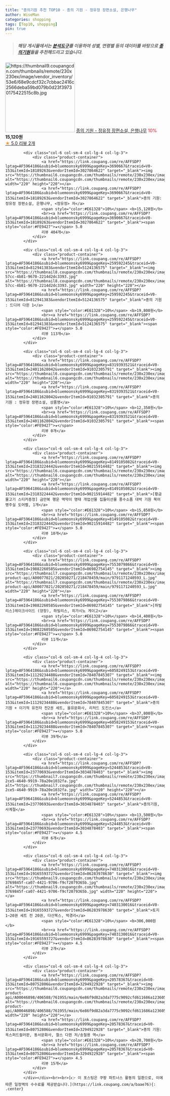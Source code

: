 ```yaml
---
title: "종의기원 추천 TOP10 - 종의 기원 - 정유정 장편소설, 은행나무"
author: WiseMan
categories: shopping
tags: [Top10, shopping]
pin: true
---
```


> ##### 해당 게시물에서는 [**분석도구**](https://itemscout.io/)를 이용하여 **성별**, **연령별** 등의 데이터를 바탕으로 [**종의기원**](https://link.coupang.com/a/baae76)들을 추천해드리고 있습니다.
<div class="container"><div class="row">
            <div class="col-6 col-sm-4 col-lg-4 col-lg-3">
                <div class="product-container">
                    <a href="https://link.coupang.com/re/AFFSDP?lptag=AF5964186&subid=bluemoonsky6999&pageKey=6946901103&traceid=V0-153&itemId=16864819843&vendorItemId=85397496154" target="_blank"><img src="https://thumbnail9.coupangcdn.com/thumbnails/remote/230x230ex/image/vendor_inventory/53e6/68e9cdcf32c7cbbac2416c2566deba59bd079b0d23f39730175422515c8b.jpg" alt="https://thumbnail9.coupangcdn.com/thumbnails/remote/230x230ex/image/vendor_inventory/53e6/68e9cdcf32c7cbbac2416c2566deba59bd079b0d23f39730175422515c8b.jpg" width="220" height="220"></a>
                    <a href="https://link.coupang.com/re/AFFSDP?lptag=AF5964186&subid=bluemoonsky6999&pageKey=6946901103&traceid=V0-153&itemId=16864819843&vendorItemId=85397496154" target="_blank">종의 기원 - 정유정 장편소설, 은행나무</a>
                    <span style="color:#E61328">10%</span> <b>15,120원</b>
                    <br><a href="https://link.coupang.com/re/AFFSDP?lptag=AF5964186&subid=bluemoonsky6999&pageKey=6946901103&traceid=V0-153&itemId=16864819843&vendorItemId=85397496154" target="_blank"><span style="color:#FE9427">★</span> 5.0
                    리뷰 2개</a>
                </div>
            </div>
            
            <div class="col-6 col-sm-4 col-lg-4 col-lg-3">
                <div class="product-container">
                    <a href="https://link.coupang.com/re/AFFSDP?lptag=AF5964186&subid=bluemoonsky6999&pageKey=3690667&traceid=V0-153&itemId=18189263&vendorItemId=3027864622" target="_blank"><img src="https://thumbnail6.coupangcdn.com/thumbnails/remote/230x230ex/image/vendor_inventory/fc1a/206615f0d9fd56706cd7b53f9b85fd02744308bc82e7de5256bcc976075a.jpg" alt="https://thumbnail6.coupangcdn.com/thumbnails/remote/230x230ex/image/vendor_inventory/fc1a/206615f0d9fd56706cd7b53f9b85fd02744308bc82e7de5256bcc976075a.jpg" width="220" height="220"></a>
                    <a href="https://link.coupang.com/re/AFFSDP?lptag=AF5964186&subid=bluemoonsky6999&pageKey=3690667&traceid=V0-153&itemId=18189263&vendorItemId=3027864622" target="_blank">종의 기원:정유정 장편소설, 은행나무, <정유정> 저</a>
                    <span style="color:#E61328">10%</span> <b>15,120원</b>
                    <br><a href="https://link.coupang.com/re/AFFSDP?lptag=AF5964186&subid=bluemoonsky6999&pageKey=3690667&traceid=V0-153&itemId=18189263&vendorItemId=3027864622" target="_blank"><span style="color:#FE9427">★</span> 5.0
                    리뷰 404개</a>
                </div>
            </div>
            
            <div class="col-6 col-sm-4 col-lg-4 col-lg-3">
                <div class="product-container">
                    <a href="https://link.coupang.com/re/AFFSDP?lptag=AF5964186&subid=bluemoonsky6999&pageKey=259592245&traceid=V0-153&itemId=812941383&vendorItemId=5124136575" target="_blank"><img src="https://thumbnail8.coupangcdn.com/thumbnails/remote/230x230ex/image/retail/images/2019/07/23/15/1/17253625-57cc-4b81-9670-2214d2dc3393.jpg" alt="https://thumbnail8.coupangcdn.com/thumbnails/remote/230x230ex/image/retail/images/2019/07/23/15/1/17253625-57cc-4b81-9670-2214d2dc3393.jpg" width="220" height="220"></a>
                    <a href="https://link.coupang.com/re/AFFSDP?lptag=AF5964186&subid=bluemoonsky6999&pageKey=259592245&traceid=V0-153&itemId=812941383&vendorItemId=5124136575" target="_blank">종의 기원 : 드디어 다윈 1</a>
                    <span style="color:#E61328">10%</span> <b>19,800원</b>
                    <br><a href="https://link.coupang.com/re/AFFSDP?lptag=AF5964186&subid=bluemoonsky6999&pageKey=259592245&traceid=V0-153&itemId=812941383&vendorItemId=5124136575" target="_blank"><span style="color:#FE9427">★</span> 5.0
                    리뷰 113개</a>
                </div>
            </div>
            
            <div class="col-6 col-sm-4 col-lg-4 col-lg-3">
                <div class="product-container">
                    <a href="https://link.coupang.com/re/AFFSDP?lptag=AF5964186&subid=bluemoonsky6999&pageKey=8319393521&traceid=V0-153&itemId=24011628042&vendorItemId=91032305791" target="_blank"><img src="https://thumbnail6.coupangcdn.com/thumbnails/remote/230x230ex/image/vendor_inventory/62c9/cf97d1690e5f1a7b5959d0443c0d3b892b123f6211521ab8696108bc3863.jpg" alt="https://thumbnail6.coupangcdn.com/thumbnails/remote/230x230ex/image/vendor_inventory/62c9/cf97d1690e5f1a7b5959d0443c0d3b892b123f6211521ab8696108bc3863.jpg" width="220" height="220"></a>
                    <a href="https://link.coupang.com/re/AFFSDP?lptag=AF5964186&subid=bluemoonsky6999&pageKey=8319393521&traceid=V0-153&itemId=24011628042&vendorItemId=91032305791" target="_blank">종의 기원 : 정유정 장편소설, 상품명</a>
                    <span style="color:#E61328">10%</span> <b>12,350원</b>
                    <br><a href="https://link.coupang.com/re/AFFSDP?lptag=AF5964186&subid=bluemoonsky6999&pageKey=8319393521&traceid=V0-153&itemId=24011628042&vendorItemId=91032305791" target="_blank"><span style="color:#FE9427">★</span> 
                    리뷰 0개</a>
                </div>
            </div>
            
            <div class="col-6 col-sm-4 col-lg-4 col-lg-3">
                <div class="product-container">
                    <a href="https://link.coupang.com/re/AFFSDP?lptag=AF5964186&subid=bluemoonsky6999&pageKey=8149105082&traceid=V0-153&itemId=23183224442&vendorItemId=90215914482" target="_blank"><img src="https://thumbnail6.coupangcdn.com/thumbnails/remote/230x230ex/image/vendor_inventory/6e28/ac73398e56179daf6eab0af0cf9b88692e61e20f0e7331fb7fdeb14b0646.jpg" alt="https://thumbnail6.coupangcdn.com/thumbnails/remote/230x230ex/image/vendor_inventory/6e28/ac73398e56179daf6eab0af0cf9b88692e61e20f0e7331fb7fdeb14b0646.jpg" width="220" height="220"></a>
                    <a href="https://link.coupang.com/re/AFFSDP?lptag=AF5964186&subid=bluemoonsky6999&pageKey=8149105082&traceid=V0-153&itemId=23183224442&vendorItemId=90215914482" target="_blank">[황금물고기 스티커증정] 금만복 행운 액막이 명태 개업선물 집들이선물 풍수소품 대박 기원 북어 명주실 도어벨, 1개</a>
                    <span style="color:#E61328">10%</span> <b>15,850원</b>
                    <br><a href="https://link.coupang.com/re/AFFSDP?lptag=AF5964186&subid=bluemoonsky6999&pageKey=8149105082&traceid=V0-153&itemId=23183224442&vendorItemId=90215914482" target="_blank"><span style="color:#FE9427">★</span> 5.0
                    리뷰 10개</a>
                </div>
            </div>
            
            <div class="col-6 col-sm-4 col-lg-4 col-lg-3">
                <div class="product-container">
                    <a href="https://link.coupang.com/re/AFFSDP?lptag=AF5964186&subid=bluemoonsky6999&pageKey=7553079866&traceid=V0-153&itemId=19882260585&vendorItemId=86982754145" target="_blank"><img src="https://thumbnail7.coupangcdn.com/thumbnails/remote/230x230ex/image/retail-product-api/A00077021/202050271/218478459/main/9791171240593_L.jpg" alt="https://thumbnail7.coupangcdn.com/thumbnails/remote/230x230ex/image/retail-product-api/A00077021/202050271/218478459/main/9791171240593_L.jpg" width="220" height="220"></a>
                    <a href="https://link.coupang.com/re/AFFSDP?lptag=AF5964186&subid=bluemoonsky6999&pageKey=7553079866&traceid=V0-153&itemId=19882260585&vendorItemId=86982754145" target="_blank">[하빌리스]레이크사이드 (양장), 하빌리스, 히가시노 게이고</a>
                    <span style="color:#E61328">10%</span> <b>14,400원</b>
                    <br><a href="https://link.coupang.com/re/AFFSDP?lptag=AF5964186&subid=bluemoonsky6999&pageKey=7553079866&traceid=V0-153&itemId=19882260585&vendorItemId=86982754145" target="_blank"><span style="color:#FE9427">★</span> 5.0
                    리뷰 11개</a>
                </div>
            </div>
            
            <div class="col-6 col-sm-4 col-lg-4 col-lg-3">
                <div class="product-container">
                    <a href="https://link.coupang.com/re/AFFSDP?lptag=AF5964186&subid=bluemoonsky6999&pageKey=6058249153&traceid=V0-153&itemId=11129234488&vendorItemId=78407845307" target="_blank"><img src="https://thumbnail6.coupangcdn.com/thumbnails/remote/230x230ex/image/rs_quotation_api/e77y2z85/cf30e92a53be41e9b15a4aaacbe362d5.jpg" alt="https://thumbnail6.coupangcdn.com/thumbnails/remote/230x230ex/image/rs_quotation_api/e77y2z85/cf30e92a53be41e9b15a4aaacbe362d5.jpg" width="220" height="220"></a>
                    <a href="https://link.coupang.com/re/AFFSDP?lptag=AF5964186&subid=bluemoonsky6999&pageKey=6058249153&traceid=V0-153&itemId=11129234488&vendorItemId=78407845307" target="_blank">종의 기원 + 이기적 유전자 전2권 세트, 을유문화사, 리처드 도킨스</a>
                    <span style="color:#E61328">10%</span> <b>37,800원</b>
                    <br><a href="https://link.coupang.com/re/AFFSDP?lptag=AF5964186&subid=bluemoonsky6999&pageKey=6058249153&traceid=V0-153&itemId=11129234488&vendorItemId=78407845307" target="_blank"><span style="color:#FE9427">★</span> 5.0
                    리뷰 39개</a>
                </div>
            </div>
            
            <div class="col-6 col-sm-4 col-lg-4 col-lg-3">
                <div class="product-container">
                    <a href="https://link.coupang.com/re/AFFSDP?lptag=AF5964186&subid=bluemoonsky6999&pageKey=5244853&traceid=V0-153&itemId=23770693&vendorItemId=3034878403" target="_blank"><img src="https://thumbnail7.coupangcdn.com/thumbnails/remote/230x230ex/image/retail/images/2016/07/07/14/7/0d485659-2ce5-4640-9919-78a20e1032fa.jpg" alt="https://thumbnail7.coupangcdn.com/thumbnails/remote/230x230ex/image/retail/images/2016/07/07/14/7/0d485659-2ce5-4640-9919-78a20e1032fa.jpg" width="220" height="220"></a>
                    <a href="https://link.coupang.com/re/AFFSDP?lptag=AF5964186&subid=bluemoonsky6999&pageKey=5244853&traceid=V0-153&itemId=23770693&vendorItemId=3034878403" target="_blank">종의기원, 사계절</a>
                    <span style="color:#E61328">10%</span> <b>13,500원</b>
                    <br><a href="https://link.coupang.com/re/AFFSDP?lptag=AF5964186&subid=bluemoonsky6999&pageKey=5244853&traceid=V0-153&itemId=23770693&vendorItemId=3034878403" target="_blank"><span style="color:#FE9427">★</span> 4.5
                    리뷰 6개</a>
                </div>
            </div>
            
            <div class="col-6 col-sm-4 col-lg-4 col-lg-3">
                <div class="product-container">
                    <a href="https://link.coupang.com/re/AFFSDP?lptag=AF5964186&subid=bluemoonsky6999&pageKey=7403130016&traceid=V0-153&itemId=19165593727&vendorItemId=86283978630" target="_blank"><img src="https://thumbnail9.coupangcdn.com/thumbnails/remote/230x230ex/image/retail/images/970200479732930-3769845f-ca07-4421-9706-f9cf2079365b.jpg" alt="https://thumbnail9.coupangcdn.com/thumbnails/remote/230x230ex/image/retail/images/970200479732930-3769845f-ca07-4421-9706-f9cf2079365b.jpg" width="220" height="220"></a>
                    <a href="https://link.coupang.com/re/AFFSDP?lptag=AF5964186&subid=bluemoonsky6999&pageKey=7403130016&traceid=V0-153&itemId=19165593727&vendorItemId=86283978630" target="_blank">토지 1~20권 세트 전 20권, 다산북스, 박경리</a>
                    <span style="color:#E61328">10%</span> <b>306,000원</b>
                    <br><a href="https://link.coupang.com/re/AFFSDP?lptag=AF5964186&subid=bluemoonsky6999&pageKey=7403130016&traceid=V0-153&itemId=19165593727&vendorItemId=86283978630" target="_blank"><span style="color:#FE9427">★</span> 4.5
                    리뷰 2개</a>
                </div>
            </div>
            
            <div class="col-6 col-sm-4 col-lg-4 col-lg-3">
                <div class="product-container">
                    <a href="https://link.coupang.com/re/AFFSDP?lptag=AF5964186&subid=bluemoonsky6999&pageKey=20578367&traceid=V0-153&itemId=80752806&vendorItemId=3294922928" target="_blank"><img src="https://thumbnail6.coupangcdn.com/thumbnails/remote/230x230ex/image/retail-product-api/A00046898/406588/761955/main/6e86f9d82a3da7775c9092cfd611686a123605cb27fc08ceca989df59c3d1055.jpg" alt="https://thumbnail6.coupangcdn.com/thumbnails/remote/230x230ex/image/retail-product-api/A00046898/406588/761955/main/6e86f9d82a3da7775c9092cfd611686a123605cb27fc08ceca989df59c3d1055.jpg" width="220" height="220"></a>
                    <a href="https://link.coupang.com/re/AFFSDP?lptag=AF5964186&subid=bluemoonsky6999&pageKey=20578367&traceid=V0-153&itemId=80752806&vendorItemId=3294922928" target="_blank">종의 기원:옥스퍼드컬러판, 동서문화사, 찰스 다윈 저/송철용 역</a>
                    <span style="color:#E61328">10%</span> <b>20,700원</b>
                    <br><a href="https://link.coupang.com/re/AFFSDP?lptag=AF5964186&subid=bluemoonsky6999&pageKey=20578367&traceid=V0-153&itemId=80752806&vendorItemId=3294922928" target="_blank"><span style="color:#FE9427">★</span> 4.5
                    리뷰 15개</a>
                </div>
            </div>
            </div></div><br><br>[👉 이 포스팅은 쿠팡 파트너스 활동의 일환으로, 이에 따른 일정액의 수수료를 제공받습니다.](https://link.coupang.com/a/baae76){: .center}
